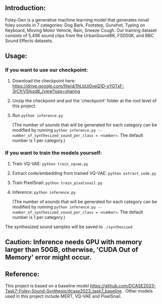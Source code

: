 ## Introduction:

Foley-Gen is a generative machine learning model that generates noval foley sounds in 7 categories: Dog Bark, Footstep, Gunshot, Typing on Keyboard, Moving Motor Vehicle, Rain, Sneeze Cough. Our training dataset consists of 5,496 sound clips from the UrbanSound8K, FSD50K, and BBC Sound Effects datasets.

## Usage:

### If you want to use our checkpoint: 

1. Download the checkpoint here: https://drive.google.com/file/d/1hLbUi0veQ1D-yYGTxF-3rCfrVSIpzd6_/view?usp=sharing

2. Unzip the checkpoint and put the 'checkpoint' folder at the root level of this project.

3. Run `python inference.py`
   
   (The number of sounds that will be generated for each category can be modified by running `python inference.py --number_of_synthesized_sound_per_class = <number>`. The default number is 1 per category.)

### If you want to train the models yourself:

1. Train VQ-VAE:
   `python train_vqvae.py`
   
2. Extract code/embedding from trained VQ-VAE:
   `python extract_code.py`
   
3. Train PixelSnail:
   `python train_pixelsnail.py`
    
4. Inference:
   `python inference.py`

   (The number of sounds that will be generated for each category can be modified by running `python inference.py --number_of_synthesized_sound_per_class = <number>`. The default number is 1 per category.)

The synthesized sound samples will be saved to `./synthesized`

## Caution: Inference needs GPU with memory larger than 50GB, otherwise, 'CUDA Out of Memory' error might occur. 

## Reference: 
This project is based on a baseline model https://github.com/DCASE2023-Task7-Foley-Sound-Synthesis/dcase2023_task7_baseline .
Other models used in this project include MERT, VQ-VAE and PixelSnail.
